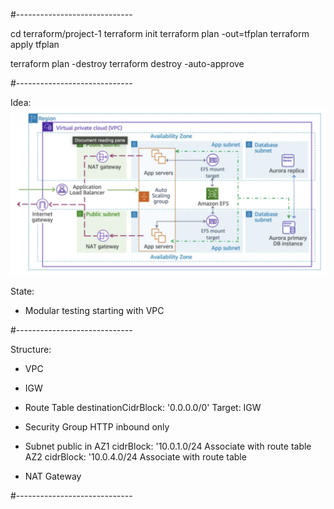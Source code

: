 

#-----------------------------



cd terraform/project-1
terraform init
terraform plan -out=tfplan
terraform apply tfplan

terraform plan -destroy
terraform destroy -auto-approve


#-----------------------------

Idea:
![alt text](pics/image.png)

State:
- Modular testing starting with VPC

#-----------------------------

Structure:

- VPC
- IGW
- Route Table
    destinationCidrBlock: '0.0.0.0/0'
    Target: IGW
- Security Group
    HTTP inbound only

- Subnet public in 
    AZ1
        cidrBlock: '10.0.1.0/24
        Associate with route table
    AZ2
        cidrBlock: '10.0.4.0/24
        Associate with route table

- NAT Gateway


#-----------------------------

